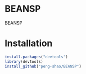 # BEANSP
BEANSP

# Installation

```r
install.packages("devtools")
library(devtools)
install_github("peng-shao/BEANSP")
```
